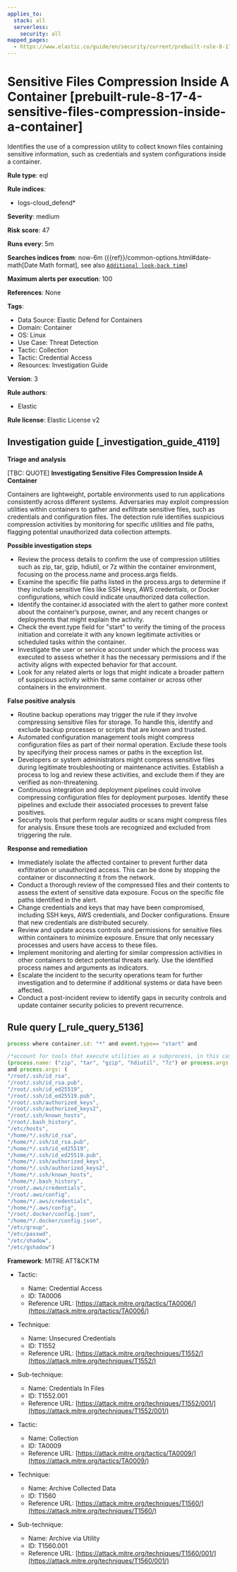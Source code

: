 ```yaml
---
applies_to:
  stack: all
  serverless:
    security: all
mapped_pages:
  - https://www.elastic.co/guide/en/security/current/prebuilt-rule-8-17-4-sensitive-files-compression-inside-a-container.html
---
```


# Sensitive Files Compression Inside A Container [prebuilt-rule-8-17-4-sensitive-files-compression-inside-a-container]

Identifies the use of a compression utility to collect known files containing sensitive information, such as credentials and system configurations inside a container.

**Rule type**: eql

**Rule indices**:

* logs-cloud_defend*

**Severity**: medium

**Risk score**: 47

**Runs every**: 5m

**Searches indices from**: now-6m ({{ref}}/common-options.html#date-math[Date Math format], see also [`Additional look-back time`](docs-content://solutions/security/detect-and-alert/create-detection-rule.md#rule-schedule))

**Maximum alerts per execution**: 100

**References**: None

**Tags**:

* Data Source: Elastic Defend for Containers
* Domain: Container
* OS: Linux
* Use Case: Threat Detection
* Tactic: Collection
* Tactic: Credential Access
* Resources: Investigation Guide

**Version**: 3

**Rule authors**:

* Elastic

**Rule license**: Elastic License v2

## Investigation guide [_investigation_guide_4119]

**Triage and analysis**

[TBC: QUOTE]
**Investigating Sensitive Files Compression Inside A Container**

Containers are lightweight, portable environments used to run applications consistently across different systems. Adversaries may exploit compression utilities within containers to gather and exfiltrate sensitive files, such as credentials and configuration files. The detection rule identifies suspicious compression activities by monitoring for specific utilities and file paths, flagging potential unauthorized data collection attempts.

**Possible investigation steps**

* Review the process details to confirm the use of compression utilities such as zip, tar, gzip, hdiutil, or 7z within the container environment, focusing on the process.name and process.args fields.
* Examine the specific file paths listed in the process.args to determine if they include sensitive files like SSH keys, AWS credentials, or Docker configurations, which could indicate unauthorized data collection.
* Identify the container.id associated with the alert to gather more context about the container’s purpose, owner, and any recent changes or deployments that might explain the activity.
* Check the event.type field for "start" to verify the timing of the process initiation and correlate it with any known legitimate activities or scheduled tasks within the container.
* Investigate the user or service account under which the process was executed to assess whether it has the necessary permissions and if the activity aligns with expected behavior for that account.
* Look for any related alerts or logs that might indicate a broader pattern of suspicious activity within the same container or across other containers in the environment.

**False positive analysis**

* Routine backup operations may trigger the rule if they involve compressing sensitive files for storage. To handle this, identify and exclude backup processes or scripts that are known and trusted.
* Automated configuration management tools might compress configuration files as part of their normal operation. Exclude these tools by specifying their process names or paths in the exception list.
* Developers or system administrators might compress sensitive files during legitimate troubleshooting or maintenance activities. Establish a process to log and review these activities, and exclude them if they are verified as non-threatening.
* Continuous integration and deployment pipelines could involve compressing configuration files for deployment purposes. Identify these pipelines and exclude their associated processes to prevent false positives.
* Security tools that perform regular audits or scans might compress files for analysis. Ensure these tools are recognized and excluded from triggering the rule.

**Response and remediation**

* Immediately isolate the affected container to prevent further data exfiltration or unauthorized access. This can be done by stopping the container or disconnecting it from the network.
* Conduct a thorough review of the compressed files and their contents to assess the extent of sensitive data exposure. Focus on the specific file paths identified in the alert.
* Change credentials and keys that may have been compromised, including SSH keys, AWS credentials, and Docker configurations. Ensure that new credentials are distributed securely.
* Review and update access controls and permissions for sensitive files within containers to minimize exposure. Ensure that only necessary processes and users have access to these files.
* Implement monitoring and alerting for similar compression activities in other containers to detect potential threats early. Use the identified process names and arguments as indicators.
* Escalate the incident to the security operations team for further investigation and to determine if additional systems or data have been affected.
* Conduct a post-incident review to identify gaps in security controls and update container security policies to prevent recurrence.


## Rule query [_rule_query_5136]

```js
process where container.id: "*" and event.type== "start" and

/*account for tools that execute utilities as a subprocess, in this case the target utility name will appear as a process arg*/
(process.name: ("zip", "tar", "gzip", "hdiutil", "7z") or process.args: ("zip", "tar", "gzip", "hdiutil", "7z"))
and process.args: (
"/root/.ssh/id_rsa",
"/root/.ssh/id_rsa.pub",
"/root/.ssh/id_ed25519",
"/root/.ssh/id_ed25519.pub",
"/root/.ssh/authorized_keys",
"/root/.ssh/authorized_keys2",
"/root/.ssh/known_hosts",
"/root/.bash_history",
"/etc/hosts",
"/home/*/.ssh/id_rsa",
"/home/*/.ssh/id_rsa.pub",
"/home/*/.ssh/id_ed25519",
"/home/*/.ssh/id_ed25519.pub",
"/home/*/.ssh/authorized_keys",
"/home/*/.ssh/authorized_keys2",
"/home/*/.ssh/known_hosts",
"/home/*/.bash_history",
"/root/.aws/credentials",
"/root/.aws/config",
"/home/*/.aws/credentials",
"/home/*/.aws/config",
"/root/.docker/config.json",
"/home/*/.docker/config.json",
"/etc/group",
"/etc/passwd",
"/etc/shadow",
"/etc/gshadow")
```

**Framework**: MITRE ATT&CKTM

* Tactic:

    * Name: Credential Access
    * ID: TA0006
    * Reference URL: [https://attack.mitre.org/tactics/TA0006/](https://attack.mitre.org/tactics/TA0006/)

* Technique:

    * Name: Unsecured Credentials
    * ID: T1552
    * Reference URL: [https://attack.mitre.org/techniques/T1552/](https://attack.mitre.org/techniques/T1552/)

* Sub-technique:

    * Name: Credentials In Files
    * ID: T1552.001
    * Reference URL: [https://attack.mitre.org/techniques/T1552/001/](https://attack.mitre.org/techniques/T1552/001/)

* Tactic:

    * Name: Collection
    * ID: TA0009
    * Reference URL: [https://attack.mitre.org/tactics/TA0009/](https://attack.mitre.org/tactics/TA0009/)

* Technique:

    * Name: Archive Collected Data
    * ID: T1560
    * Reference URL: [https://attack.mitre.org/techniques/T1560/](https://attack.mitre.org/techniques/T1560/)

* Sub-technique:

    * Name: Archive via Utility
    * ID: T1560.001
    * Reference URL: [https://attack.mitre.org/techniques/T1560/001/](https://attack.mitre.org/techniques/T1560/001/)



